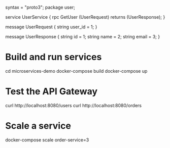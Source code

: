 syntax = "proto3";
package user;

service UserService {
    rpc GetUser (UserRequest) returns (UserResponse);
}

message UserRequest {
    string user_id = 1;
}

message UserResponse {
    string id = 1;
    string name = 2;
    string email = 3;
}



# Build and run services

cd microservices-demo
docker-compose build
docker-compose up

# Test the API Gateway

curl http://localhost:8080/users
curl http://localhost:8080/orders

# Scale a service

docker-compose scale order-service=3
